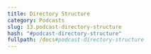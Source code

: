 ```yaml
---
title: Directory Structure
category: Podcasts
slug: 13.podcast-directory-structure
hash: "#podcast-directory-structure"
fullpath: /docs#podcast-directory-structure
---
```


<docs-podcast-directory-structure></docs-podcast-directory-structure>

